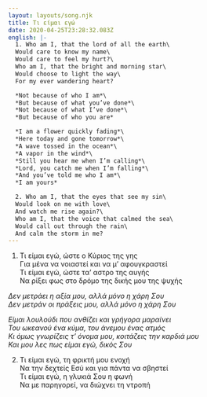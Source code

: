```yaml
---
layout: layouts/song.njk
title: Τι είμαι εγώ
date: 2020-04-25T23:28:32.083Z
english: |-
  1. Who am I, that the lord of all the earth\
  Would care to know my name\
  Would care to feel my hurt?\
  Who am I, that the bright and morning star\
  Would choose to light the way\
  For my ever wandering heart?

  *Not because of who I am*\
  *But because of what you’ve done*\
  *Not because of what I’ve done*\
  *But because of who you are*

  *I am a flower quickly fading*\
  *Here today and gone tomorrow*\
  *A wave tossed in the ocean*\
  *A vapor in the wind*\
  *Still you hear me when I’m calling*\
  *Lord, you catch me when I’m falling*\
  *And you’ve told me who I am*\
  *I am yours*

  2. Who am I, that the eyes that see my sin\
  Would look on me with love\
  And watch me rise again?\
  Who am I, that the voice that calmed the sea\
  Would call out through the rain\
  And calm the storm in me?
---
```

1. Τι είμαι εγώ, ώστε ο Κύριος της γης\
Για μένα να νοιαστεί και να μ’ αφουγκραστεί\
Τι είμαι εγώ, ώστε τα’ αστρο της αυγής\
Να ρίξει φως στο δρόμο της δικής μου της ψυχής

*Δεν μετράει η αξία μου, αλλά μόνο η χάρη Σου*\
*Δεν μετράν οι πράξεις μου, αλλά μόνο η χάρη Σου*

*Είμαι λουλούδι που ανθίζει και γρήγορα μαραίνει*\
*Του ωκεανού ένα κύμα, του άνεμου ένας ατμός*\
*Κι όμως γνωρίζεις τ’ όνομα μου, κοιτάζεις την καρδιά μου*\
*Και μου λες πως είμαι εγώ, δικός Σου*

2. Τι είμαι εγώ, τη φρικτή μου ενοχή\
Να την δεχτείς Εσύ και για πάντα να σβηστεί\
Τι είμαι εγώ, η γλυκιά Σου η φωνή\
Να με παρηγορεί, να διώχνει τη ντροπή